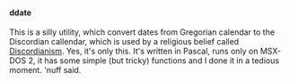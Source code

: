 #### ddate
This is a silly utility, which convert dates from Gregorian calendar to the Discordian callendar, which is used by a religious belief called [Discordianism](https://en.wikipedia.org/wiki/Discordianism).
Yes, it's only this. It's written in Pascal, runs only on MSX-DOS 2, it has some simple (but tricky) functions and I done it in a tedious moment. 'nuff said.